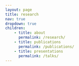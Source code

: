 ```yaml
---
layout: page
title: research
nav: true
dropdown: true
children: 
    - title: about
      permalink: /research/
    - title: publications
      permalink: /publications/
    - title: presentations
      permalink: /talks/
--- 
```


